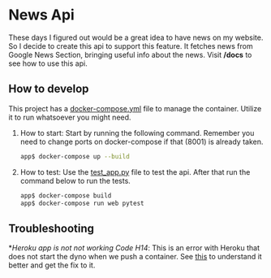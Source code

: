 # News Api

These days I figured out would be a great idea to have news on my website.
So I decide to create this api to support this feature.
It fetches news from Google News Section, bringing useful info about the news.
Visit **/docs** to see how to use this api.

## How to develop

This project has a [docker-compose.yml](docker-compose.yml) file to manage
the container. Utilize it to run whatsoever you might need.

1. How to start: Start by running the following command. Remember you need to
change ports on docker-compose if that (8001) is already taken.

    ```bash
    app$ docker-compose up --build
    ```

2. How to test: Use the [test_app.py](test_app.py) file to test the api. After
that run the command below to run the tests.

    ```bash
    app$ docker-compose build
    app$ docker-compose run web pytest
    ```

## Troubleshooting

*_Heroku app is not not working Code H14_: This is an error with Heroku that
does not start the dyno when we push a container. See
[this](https://stackoverflow.com/questions/41804507/h14-error-in-heroku-no-web-processes-running)
to understand it better and get the fix to it.
